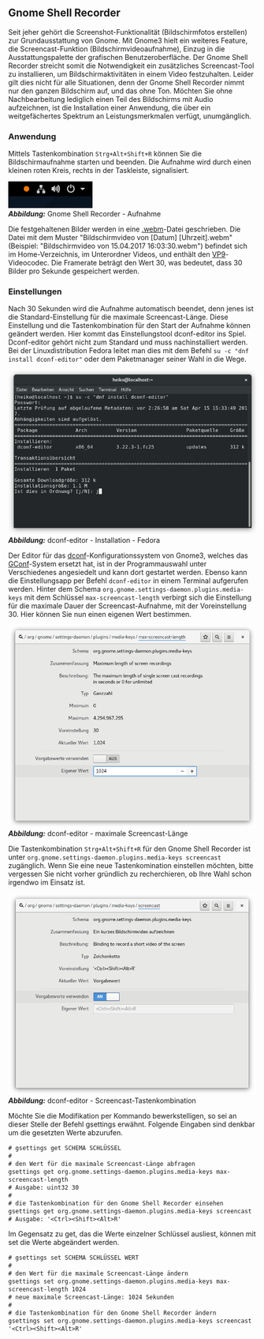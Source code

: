 ## Gnome Shell Recorder

Seit jeher gehört die Screenshot-Funktionalität (Bildschirmfotos erstellen) zur Grundausstattung von Gnome.
Mit Gnome3 hielt ein weiteres Feature, die Screencast-Funktion (Bildschirmvideoaufnahme),
Einzug in die Ausstattungspalette der grafischen Benutzeroberfläche. 
Der Gnome Shell Recorder streicht somit die Notwendigkeit ein zusätzliches Screencast-Tool zu installieren,
um Bildschirmaktivitäten in einem Video festzuhalten. Leider gilt dies nicht für alle Situationen,
denn der Gnome Shell Recorder nimmt nur den ganzen Bildschirm auf, und das ohne Ton.
Möchten Sie ohne Nachbearbeitung lediglich einen Teil des Bildschirms mit Audio aufzeichnen, 
ist die Installation einer Anwendung, die über ein weitgefächertes Spektrum an Leistungsmerkmalen verfügt, unumgänglich. 

### Anwendung

Mittels Tastenkombination `Strg+Alt+Shift+R` können Sie die Bildschirmaufnahme starten und beenden.
Die Aufnahme wird durch einen kleinen roten Kreis, rechts in der Taskleiste, signalisiert.

![Gnome Shell Recorder](../../images/gnome_shell_recorder.png)    
***Abbildung:*** Gnome Shell Recorder - Aufnahme

Die festgehaltenen Bilder werden in eine [.webm](https://de.wikipedia.org/wiki/WebM)-Datei geschrieben. 
Die Datei mit dem Muster "Bildschirmvideo von [Datum] [Uhrzeit].webm"
(Beispiel: "Bildschirmvideo von 15.04.2017 16:03:30.webm") befindet sich im Home-Verzeichnis,
im Unterordner Videos, und enthält den [VP9](https://de.wikipedia.org/wiki/VP9)-Videocodec. 
Die Framerate beträgt den Wert 30, was bedeutet, dass 30 Bilder pro Sekunde gespeichert werden.

### Einstellungen

Nach 30 Sekunden wird die Aufnahme automatisch beendet, denn jenes ist die Standard-Einstellung
für die maximale Screencast-Länge. Diese Einstellung und die Tastenkombination für den Start der Aufnahme
können geändert werden. Hier kommt das Einstellungstool dconf-editor ins Spiel. 
Dconf-editor gehört nicht zum Standard und muss nachinstalliert werden.
Bei der Linuxdistribution Fedora leitet man dies mit dem Befehl `su -c "dnf install dconf-editor"`
oder dem Paketmanager seiner Wahl in die Wege.

![dconf-editor - Installation](../../images/dconf-editor_fedora_install.png)    
***Abbildung:*** dconf-editor - Installation - Fedora

Der Editor für das [dconf](https://en.wikipedia.org/wiki/Dconf)-Konfigurationssystem von Gnome3,
welches das [GConf](https://de.wikipedia.org/wiki/GConf)-System ersetzt hat, 
ist in der Programmauswahl unter Verschiedenes angesiedelt und kann dort gestartet werden.
Ebenso kann die Einstellungsapp per Befehl `dconf-editor` in einem Terminal aufgerufen werden.
Hinter dem Schema `org.gnome.settings-daemon.plugins.media-keys` mit dem Schlüssel `max-screencast-length` verbirgt sich
die Einstellung für die maximale Dauer der Screencast-Aufnahme, mit der Voreinstellung 30. 
Hier können Sie nun einen eigenen Wert bestimmen.

![dconf-editor - maximale Screencast-Länge](../../images/dconf-editor_max-screencast-length.png)    
***Abbildung:*** dconf-editor - maximale Screencast-Länge

Die Tastenkombination `Strg+Alt+Shift+R` für den Gnome Shell Recorder ist unter 
`org.gnome.settings-daemon.plugins.media-keys screencast` zugänglich.
Wenn Sie eine neue Tastenkomination einstellen möchten, bitte vergessen Sie nicht vorher gründlich zu recherchieren,
ob Ihre Wahl schon irgendwo im Einsatz ist.

![dconf-editor - Screencast-Tastenkombination](../../images/dconf-editor_screencast.png)    
***Abbildung:*** dconf-editor - Screencast-Tastenkombination

Möchte Sie die Modifikation per Kommando bewerkstelligen, so sei an dieser Stelle der Befehl gsettings erwähnt.
Folgende Eingaben sind denkbar um die gesetzten Werte abzurufen.

```
# gsettings get SCHEMA SCHLÜSSEL
#
# den Wert für die maximale Screencast-Länge abfragen
gsettings get org.gnome.settings-daemon.plugins.media-keys max-screencast-length
# Ausgabe: uint32 30
#
# die Tastenkombination für den Gnome Shell Recorder einsehen
gsettings get org.gnome.settings-daemon.plugins.media-keys screencast
# Ausgabe: '<Ctrl><Shift><Alt>R'
```

Im Gegensatz zu get, das die Werte einzelner Schlüssel ausliest, können mit set die Werte abgeändert werden.

```
# gsettings set SCHEMA SCHLÜSSEL WERT
#
# den Wert für die maximale Screencast-Länge ändern
gsettings set org.gnome.settings-daemon.plugins.media-keys max-screencast-length 1024
# neue maximale Screencast-Länge: 1024 Sekunden
#
# die Tastenkombination für den Gnome Shell Recorder ändern
gsettings set org.gnome.settings-daemon.plugins.media-keys screencast '<Ctrl><Shift><Alt>R'
```
